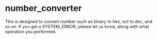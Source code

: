 # number_converter

This is designed to convert number such as binary to hex, oct to dec, and so on.
If you get a SYSTEM_ERROR, please let us know, along with what operation you performed.
